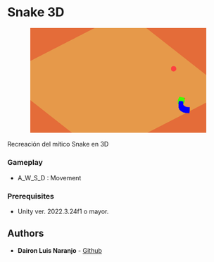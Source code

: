 # Snake 3D

<p align="center">
    <img width="400px" src="Game8Snake.gif"> 
</p>


Recreación del mítico Snake en 3D

### Gameplay

- A_W_S_D : Movement


### Prerequisites

-  Unity ver. 2022.3.24f1 o mayor.


## Authors

* **Dairon Luis Naranjo** - [Github](https://github.com/daironln/)
